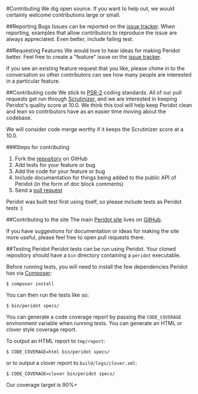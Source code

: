#Contributing
We dig open source. If you want to help out, we would certainly welcome contributions large or small.

##Reporting Bugs
Issues can be reported on the [issue tracker](https://github.com/peridot-php/peridot/issues). When reporting,  examples that allow contributors to reproduce the issue are always appreciated. Even better, include failing test.

##Requesting Features
We would love to hear ideas for making Peridot better. Feel free to create a "feature" issue on the [issue tracker](https://github.com/peridot-php/peridot/issues).

If you see an existing feature request that you like, please chime in to the conversation so other contributors can see how many people are interested in a particular feature.

##Contributing code
We stick to [PSR-2](https://github.com/php-fig/fig-standards/blob/master/accepted/PSR-2-coding-style-guide.md) coding standards. All of our pull requests get run through [Scrutinizer](https://scrutinizer-ci.com/g/peridot-php/peridot/?branch=master), and we are interested in keeping Peridot's quality score at 10.0. We think this tool will help keep Peridot clean and lean so contributors have as an easier time moving about the codebase. 

We will consider code merge worthy if it keeps the Scrutinizer score at a 10.0.

###Steps for contributing
1. Fork the [repository](https://github.com/peridot-php/peridot) on GitHub
2. Add tests for your feature or bug
3. Add the code for your feature or bug
4. Include documentation for things being added to the public API of Peridot (in the form of doc block comments)
5. Send a [pull request](https://help.github.com/articles/creating-a-pull-request)

Peridot was built test first using itself, so please include tests as Peridot tests :)

##Contributing to the site
The main [Peridot site](http://peridot-php.github.io/) lives on [GitHub](https://github.com/peridot-php/peridot-php.github.io).

If you have suggestions for documentation or ideas for making the site more useful, please feel free to open pull requests there.

##Testing Peridot
Peridot tests can be run using Peridot. Your cloned repository should have a `bin` directory containing a `peridot` executable.

Before running tests, you will need to install the few dependencies Peridot has via [Composer](https://getcomposer.org/):

```
$ composer install
```

You can then run the tests like so:

```
$ bin/peridot specs/
```

You can generate a code coverage report by passing the `CODE_COVERAGE` environment variable when running tests. You can generate an HTML or clover style coverage report.

To output an HTML report to `tmp/report`:

```
$ CODE_COVERAGE=html bin/peridot specs/
```

or to output a clover report to `build/logs/clover.xml`:

```
$ CODE_COVERAGE=clover bin/peridot specs/
```

Our coverage target is 90%+
